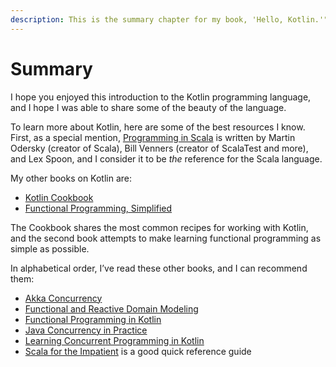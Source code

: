 ```yaml
---
description: This is the summary chapter for my book, 'Hello, Kotlin.'"
---
```



# Summary

I hope you enjoyed this introduction to the Kotlin programming language, and I hope I was able to share some of the beauty of the language.

To learn more about Kotlin, here are some of the best resources I know. First, as a special mention, [Programming in Scala](http://amzn.to/2fiqDBh) is written by Martin Odersky (creator of Scala), Bill Venners (creator of ScalaTest and more), and Lex Spoon, and I consider it to be *the* reference for the Scala language.

My other books on Kotlin are:

- [Kotlin Cookbook](http://amzn.to/24ivK4G)
- [Functional Programming, Simplified](https://alvinalexander.com/scala/functional-programming-simplified-book)

The Cookbook shares the most common recipes for working with Kotlin, and the second book attempts to make learning functional programming as simple as possible.

In alphabetical order, I’ve read these other books, and I can recommend them:

- [Akka Concurrency](http://amzn.to/2xhUNd4)
- [Functional and Reactive Domain Modeling](http://amzn.to/2iOT3Vh)
- [Functional Programming in Kotlin](http://amzn.to/2sbY1hE)
- [Java Concurrency in Practice](http://amzn.to/2fdFfSK)
- [Learning Concurrent Programming in Kotlin](http://amzn.to/2fWn70c)
- [Scala for the Impatient](http://amzn.to/2HlXBKZ) is a good quick reference guide









